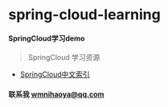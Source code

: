 # spring-cloud-learning
#### SpringCloud学习demo
 > SpringCloud 学习资源
* [SpringCloud中文索引](http://springcloud.fun/#blogs)

#### 联系我 wmnihaoya@qq.com
